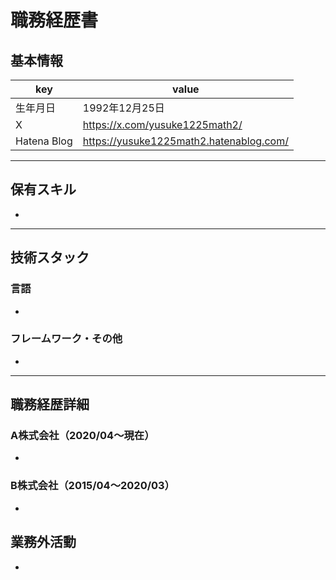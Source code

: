 # 職務経歴書

## 基本情報

|key|value|
|---|---|
|生年月日|1992年12月25日|
|X|https://x.com/yusuke1225math2/|
|Hatena Blog|https://yusuke1225math2.hatenablog.com/|

---

## 保有スキル

- 


---

## 技術スタック

### 言語

- 

### フレームワーク・その他

- 

---

## 職務経歴詳細

### A株式会社（2020/04〜現在）

- 

### B株式会社（2015/04〜2020/03）

- 

## 業務外活動

- 